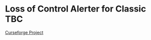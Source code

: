 # Loss of Control Alerter for Classic TBC

[Curseforge Project](https://www.curseforge.com/wow/addons/loca-loss-of-control-alerter-for-tbc-classic)
